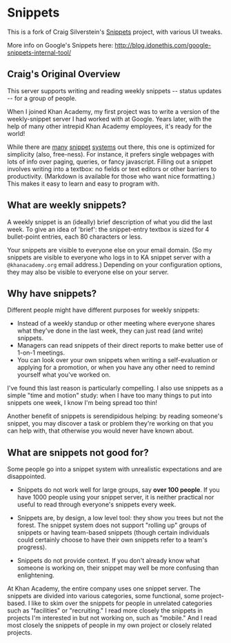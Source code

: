 Snippets
==============

This is a fork of Craig Silverstein's 
[Snippets](https://github.com/Khan/snippets) project, with various UI 
tweaks. 

More info on Google's Snippets here: 
http://blog.idonethis.com/google-snippets-internal-tool/

Craig's Original Overview
-------------------------

This server supports writing and reading weekly snippets -- status
updates -- for a group of people.

When I joined Khan Academy, my first project was to write a version of
the weekly-snippet server I had worked with at Google.
Years later, with the help of many other intrepid Khan Academy
employees, it's ready for the world!

While there are [many](https://weekdone.com/)
[snippet](https://www.workingon.co/)
[systems](https://www.teamsnippets.com/) out there, this one is
optimized for simplicity (also, free-ness).  For instance, it prefers
single webpages with lots of info over paging, queries, or fancy
javascript.  Filling out a snippet involves writing into a textbox: no
fields or text editors or other barriers to productivity.  (Markdown
is available for those who want nice formatting.)  This makes it easy
to learn and easy to program with.


What are weekly snippets?
-------------------------

A weekly snippet is an (ideally) brief description of what you did the
last week.  To give an idea of 'brief': the snippet-entry textbox is
sized for 4 bullet-point entries, each 80 characters or less.

Your snippets are visible to everyone else on your email domain.  (So
my snippets are visible to everyone who logs in to KA snippet server
with a `@khanacademy.org` email address.)  Depending on your
configuration options, they may also be visible to everyone else on
your server.


Why have snippets?
------------------

Different people might have different purposes for weekly snippets:

* Instead of a weekly standup or other meeting where everyone shares
  what they've done in the last week, they can just read (and write)
  snippets.
* Managers can read snippets of their direct reports to make better
  use of 1-on-1 meetings.
* You can look over your own snippets when writing a self-evaluation
  or applying for a promotion, or when you have any other need to remind
  yourself what you've worked on.

I've found this last reason is particularly compelling.  I also use
snippets as a simple "time and motion" study: when I have too many
things to put into snippets one week, I know I'm being spread too
thin!

Another benefit of snippets is serendipidous helping: by reading
someone's snippet, you may discover a task or problem they're working
on that you can help with, that otherwise you would never have known
about.


What are snippets not good for?
-------------------------------

Some people go into a snippet system with unrealistic expectations and
are disappointed.

* Snippets do not work well for large groups, say **over 100
  people**.  If you have 1000 people using your snippet server, it is
  neither practical nor useful to read through everyone's snippets
  every week.

* Snippets are, by design, a low level tool: they show you trees but
  not the forest.  The snippet system does not support "rolling up"
  groups of snippets or having team-based snippets (though certain
  individuals could certainly choose to have their own snippets refer
  to a team's progress).

* Snippets do not provide context.  If you don't already know what
  someone is working on, their snippet may well be more confusing
  than enlightening.

At Khan Academy, the entire company uses one snippet server.  The
snippets are divided into various categories, some functional, some
project-based.  I like to skim over the snippets for people in
unrelated categories such as "facilities" or "recruiting."  I read
more closely the snippets in projects I'm interested in but not
working on, such as "mobile."  And I read most closely the snippets of
people in my own project or closely related projects.
